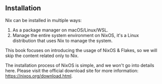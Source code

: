 ## Installation

Nix can be installed in multiple ways:

1. As a package manager on macOS/Linux/WSL.
2. Manage the entire system environment on NixOS, it's a Linux distribution that uses Nix to manage the system.

This book focuses on introducing the usage of NixOS & Flakes, so we will skip the content related only to Nix.

The installation process of NixOS is simple, and we won't go into details here. Please visit the official download site for more information: <https://nixos.org/download.html>.
